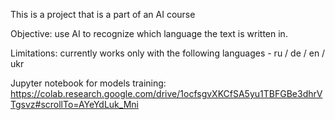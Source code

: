 This is a project that is a part of an AI course

Objective: use AI to recognize which language the text is written in.

Limitations: currently works only with the following languages - ru / de / en / ukr

Jupyter notebook for models training: https://colab.research.google.com/drive/1ocfsgvXKCfSA5yu1TBFGBe3dhrVTgsvz#scrollTo=AYeYdLuk_Mni